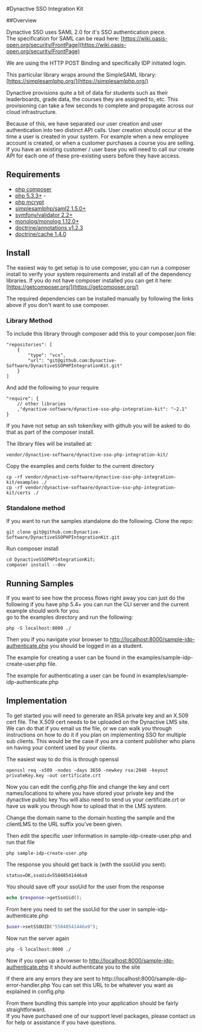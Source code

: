#Dynactive SSO Integration Kit

##Overview

Dynactive SSO uses SAML 2.0 for it's SSO authentication piece.  
The specification for SAML can be read here: [https://wiki.oasis-open.org/security/FrontPage](https://wiki.oasis-open.org/security/FrontPage)

We are using the HTTP POST Binding and specifically IDP initiated login.

This particular library wraps around the SimpleSAML library: [https://simplesamlphp.org/](https://simplesamlphp.org/)

Dynactive provisions quite a bit of data for students such as their leaderboards,
grade data, the courses they are assigned to, etc.  This provisioning can take 
a few seconds to complete and propagate across our cloud infrastructure.

Because of this, we have separated our user creation and user authentication into two distinct API calls.
User creation should occur at the time a user is created in your system.  For example when a new employee
account is created, or when a customer purchases a course you are selling.  If you have an existing customer / user 
base you will need to call our create API for each one of these pre-existing users before they have access.

## Requirements

* [php composer](https://getcomposer.org/)
* [php 5.3.3+](http://php.net/) -
* [php mcrypt](http://php.net/manual/en/book.mcrypt.php)
* [simplesamlphp/saml2 1.5.0+](https://github.com/simplesamlphp/saml2)
* [symfony/validator 2.2+](https://github.com/symfony/Validator)
* [monolog/monolog 1.12.0+](https://github.com/Seldaek/monolog.git)
* [doctrine/annotations v1.2.3](https://github.com/doctrine/annotations.git)
* [doctrine/cache 1.4.0](https://github.com/doctrine/cache.git)

## Install
The easiest way to get setup is to use composer, you can run a composer install to verify your system requirements
and install all of the dependency libraries. If you do not have composer installed you can get it here: [https://getcomposer.org/](https://getcomposer.org/)

The required dependencies can be installed manually by following the links above if you don't want to use composer.

### Library Method

To include this library through composer add this to your composer.json file:
```
"repositories": [
    {
        "type": "vcs",
        "url": "git@github.com:Dynactive-Software/DynactiveSSOPHPIntegrationKit.git"
    }
]
```

And add the following to your require
```
"require": {
    // other libraries
    ,"dynactive-software/dynactive-sso-php-integration-kit": "~2.1"
}
```

If you have not setup an ssh token/key with github you will be asked to do that as part
of the composer install.

The library files will be installed at:

`vendor/dynactive-software/dynactive-sso-php-integration-kit/`

Copy the examples and certs folder to the current directory
```Shell
cp -rf vendor/dynactive-software/dynactive-sso-php-integration-kit/examples ./
cp -rf vendor/dynactive-software/dynactive-sso-php-integration-kit/certs ./
```

### Standalone method

If you want to run the samples standalone do the following.
Clone the repo:

```Shell
git clone git@github.com:Dynactive-Software/DynactiveSSOPHPIntegrationKit.git
```

Run composer install
```Shell
cd DynactiveSSOPHPIntegrationKit;
composer install --dev
```

## Running Samples
If you want to see how the process flows right away you can just do the following
if you have php 5.4+ you can run the CLI server and the current example should work for you.  
go to the examples directory and run the following:

```Shell
php -S localhost:8000 ./
```

Then you if you navigate your browser to [http://localhost:8000/sample-idp-authenticate.php](http://localhost:8000/sample-idp-authenticate.php)
you should be logged in as a student.

The example for creating a user can be found in the examples/sample-idp-create-user.php file.

The example for authenticating a user can be found in examples/sample-idp-authenticate.php

## Implementation

To get started you will need to generate an RSA private key and an X.509 cert file.  The X.509 cert needs to be uploaded on the Dynactive LMS
site.  We can do that if you email us the file, or we can walk you through instructions on how to do it if you plan on implementing SSO for
multiple sub clients.  This would be the case if you are a content publisher who plans on having your content used by your clients.

The easiest way to do this is through openssl

```Shell
openssl req -x509 -nodes -days 3650 -newkey rsa:2048 -keyout privateKey.key -out certificate.crt
```

Now you can edit the config.php file and change the key and cert names/locations to where you have stored your private key and the dynactive public key
You will also need to send us your certificate.crt or have us walk you through how to upload that in the LMS system.

Change the domain name to the domain hosting the sample and the clientLMS to the URL suffix you've been given.

Then edit the specific user information in sample-idp-create-user.php and run that file

```Shell
php sample-idp-create-user.php
```

The response you should get back is (with the ssoUid you sent):

`status=OK,ssoUid=55848541446a9`

You should save off your ssoUid for the user from the response

```PHP
echo $response->getSsoUid();
```

From here you need to set the ssoUid for the user in sample-idp-authenticate.php

```PHP
$user->setSSOUID("55848541446a9");
```

Now run the server again

```Shell
php -S localhost:8000 ./
```

Now if you open up a browser to [http://localhost:8000/sample-idp-authenticate.php](http://localhost:8000/sample-idp-authenticate.php)
it should authenticate you to the site

If there are any errors they are sent to http://localhost:8000/sample-dip-error-handler.php
You can set this URL to be whatever you want as explained in config.php

From there bundling this sample into your application should be fairly straightforward.  
If you have purchased one of our support level packages, please contact us for help or assistance if you have questions.
